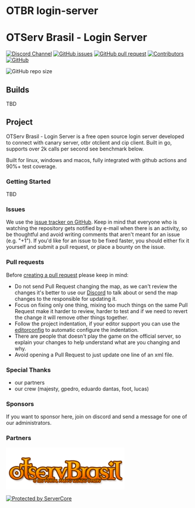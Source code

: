 # OTBR login-server

# OTServ Brasil - Login Server

[![Discord Channel](https://img.shields.io/discord/528117503952551936.svg?style=flat-square&logo=discord)](https://discord.gg/3NxYnyV)
[![GitHub issues](https://img.shields.io/github/issues/opentibiabr/login-server)](https://github.com/opentibiabr/login-server/issues)
[![GitHub pull request](https://img.shields.io/github/issues-pr/opentibiabr/login-server)](https://github.com/opentibiabr/login-server/pulls)
[![Contributors](https://img.shields.io/github/contributors/opentibiabr/login-server.svg?style=flat-square)](https://github.com/opentibiabr/login-server/graphs/contributors)
[![GitHub](https://img.shields.io/github/license/opentibiabr/login-server)](https://github.com/opentibiabr/login-server/blob/develop/LICENSE)

![GitHub repo size](https://img.shields.io/github/repo-size/opentibiabr/login-server)

## Builds
TBD

## Project

OTServ Brasil - Login Server is a free open source login server developed to connect with canary server, otbr otclient and cip client.
Built in go, supports over 2k calls per second see benchmark below.

Built for linux, windows and macos, fully integrated with github actions and 90%+ test coverage.

### Getting **Started**

TBD

### Issues

We use the [issue tracker on GitHub](https://github.com/opentibiabr/login-server/issues). Keep in mind that everyone who is watching the repository gets notified by e-mail when there is an activity, so be thoughtful and avoid writing comments that aren't meant for an issue (e.g. "+1"). If you'd like for an issue to be fixed faster, you should either fix it yourself and submit a pull request, or place a bounty on the issue.

### Pull requests

Before [creating a pull request](https://github.com/opentibiabr/login-server/pulls) please keep in mind:

* Do not send Pull Request changing the map, as we can't review the changes it's better to use our [Discord](https://discord.gg/3NxYnyV) to talk about or send the map changes to the responsible for updating it.
* Focus on fixing only one thing, mixing too much things on the same Pull Request make it harder to review, harder to test and if we need to revert the change it will remove other things together.
* Follow the project indentation, if your editor support you can use the [editorconfig](https://editorconfig.org/) to automatic configure the indentation.
* There are people that doesn't play the game on the official server, so explain your changes to help understand what are you changing and why.
* Avoid opening a Pull Request to just update one line of an xml file.

### Special Thanks

* our partners
* our crew (majesty, gpedro, eduardo dantas, foot, lucas)

### **Sponsors**

If you want to sponsor here, join on discord and send a message for one of our administrators.

### Partners

[![Supported by OTServ Brasil](https://raw.githubusercontent.com/otbr/otserv-brasil/main/otbr.png)](https://forums.otserv.com.br)

[![Protected by ServerCore](https://mktsc.servercore.com.br/protectedbyservercore.png)](https://bit.ly/1q2q4de)

